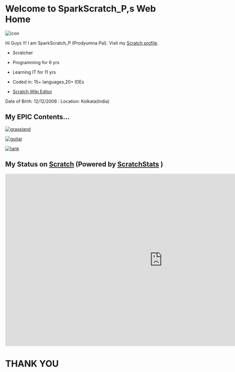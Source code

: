 <link rel="icon" href="favicon.ico" type="image/ico" sizes="16x16">

# Welcome to SparkScratch_P,s Web Home

![icon](https://raw.githubusercontent.com/SparkScratch-P/Home/main/favicon.ico)

Hi Guys !!! I am  SparkScratch_P (Prodyumna Pal). 
Visit my [Scratch profile](https://scratch.mit.edu/users/SparkScratch_P/).

 - Scratcher

 - Programming for 6 yrs 
  
 - Learning IT for 11 yrs
  
 - Coded in: 15+ languages,20+ IDEs
  
 - [Scratch Wiki Editor](https://en.scratch-wiki.info/wiki/User:SparkScratch_P)


Date of Birth: 12/12/2006
: Location: Kolkata(India)

## My EPIC Contents...

[ ![grassland](https://uploads.scratch.mit.edu/projects/thumbnails/456944662.png) ](https://sparkscratch-p.github.io/Grassland-Dash-3D/)

[ ![guitar](https://uploads.scratch.mit.edu/projects/thumbnails/460419743.png) ](https://sparkscratch-p.github.io/Guitar-Scale-Horizon//)

[ ![tank](https://uploads.scratch.mit.edu/projects/thumbnails/421439712.png) ](https://sparkscratch-p.github.io/TANK-The-Command-of-Death/)


## My Status on [Scratch](scratch.mit.edu) (Powered by [ScratchStats](https://scratchstats.com/) )

  <iframe src="https://scratchstats.com/SparkScratch_P" width="1000" height="550" allowtransparency="true" frameborder="0" scrolling="yes" allowfullscreen>
</iframe>
 
# THANK YOU
